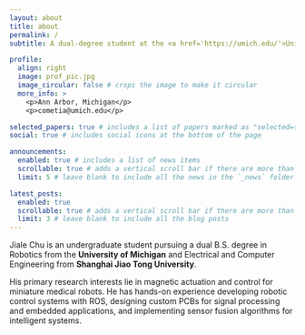 ```yaml
---
layout: about
title: about
permalink: /
subtitle: A dual-degree student at the <a href='https://umich.edu/'>University of Michigan</a> and <a href='https://en.sjtu.edu.cn/'>Shanghai Jiao Tong University</a>.

profile:
  align: right
  image: prof_pic.jpg
  image_circular: false # crops the image to make it circular
  more_info: >
    <p>Ann Arbor, Michigan</p>
    <p>cometia@umich.edu</p>

selected_papers: true # includes a list of papers marked as "selected={true}"
social: true # includes social icons at the bottom of the page

announcements:
  enabled: true # includes a list of news items
  scrollable: true # adds a vertical scroll bar if there are more than 3 news items
  limit: 5 # leave blank to include all the news in the `_news` folder

latest_posts:
  enabled: true
  scrollable: true # adds a vertical scroll bar if there are more than 3 new posts items
  limit: 3 # leave blank to include all the blog posts
---
```


Jiale Chu is an undergraduate student pursuing a dual B.S. degree in Robotics from the **University of Michigan** and Electrical and Computer Engineering from **Shanghai Jiao Tong University**.

His primary research interests lie in magnetic actuation and control for miniature medical robots. He has hands-on experience developing robotic control systems with ROS, designing custom PCBs for signal processing and embedded applications, and implementing sensor fusion algorithms for intelligent systems.
